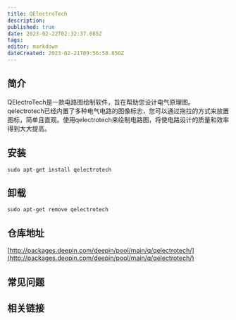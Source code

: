 ```yaml
---
title: QElectroTech
description: 
published: true
date: 2023-02-22T02:32:37.085Z
tags: 
editor: markdown
dateCreated: 2023-02-21T09:56:58.850Z
---
```


## 简介

QElectroTech是一款电路图绘制软件，旨在帮助您设计电气原理图。qelectrotech已经内置了多种电气电路的图像标志，您可以通过拖拉的方式来放置图标，简单且直观。使用qelectrotech来绘制电路图，将使电路设计的质量和效率得到大大提高。

## 安装

`sudo apt-get install qelectrotech`

## 卸载

`sudo apt-get remove qelectrotech`

## 仓库地址

[http://packages.deepin.com/deepin/pool/main/q/qelectrotech/](http://packages.deepin.com/deepin/pool/main/q/qelectrotech/)

## 常见问题

## 相关链接
